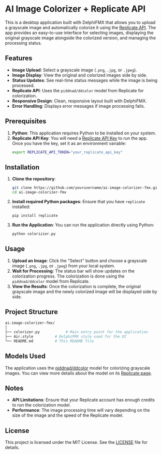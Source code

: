 # AI Image Colorizer + Replicate API

This is a desktop application built with DelphiFMX that allows you to upload a grayscale image and automatically colorize it using the [Replicate API](https://replicate.com/). The app provides an easy-to-use interface for selecting images, displaying the original grayscale image alongside the colorized version, and managing the processing status.

## Features

- **Image Upload**: Select a grayscale image (`.png`, `.jpg`, or `.jpeg`).
- **Image Display**: View the original and colorized images side by side.
- **Status Updates**: See real-time status messages while the image is being processed.
- **Replicate API**: Uses the `piddnad/ddcolor` model from Replicate for colorization.
- **Responsive Design**: Clean, responsive layout built with DelphiFMX.
- **Error Handling**: Displays error messages if image processing fails.

## Prerequisites

1. **Python**: This application requires Python to be installed on your system.
2. **Replicate API Key**: You will need a [Replicate API Key](https://replicate.com/account) to run the app. Once you have the key, set it as an environment variable:
   ```bash
   export REPLICATE_API_TOKEN="your_replicate_api_key"
   ```

## Installation

1. **Clone the repository**:
   ```bash
   git clone https://github.com/yourusername/ai-image-colorizer-fmx.git
   cd ai-image-colorizer-fmx
   ```

2. **Install required Python packages**:
   Ensure that you have `replicate` installed:
   ```bash
   pip install replicate
   ```

3. **Run the Application**:
   You can run the application directly using Python:
   ```bash
   python colorizier.py
   ```

## Usage

1. **Upload an Image**: Click the "Select" button and choose a grayscale image (`.png`, `.jpg`, or `.jpeg`) from your local system.
2. **Wait for Processing**: The status bar will show updates on the colorization progress. The colorization is done using the `piddnad/ddcolor` model from Replicate.
3. **View the Results**: Once the colorization is complete, the original grayscale image and the newly colorized image will be displayed side by side.

## Project Structure

```bash
ai-image-colorizer-fmx/
│
├── colorizer.py            # Main entry point for the application
├── Air.style          # DelphiFMX style used for the UI
└── README.md          # This README file
```

## Models Used

The application uses the [piddnad/ddcolor](https://replicate.com/piddnad/ddcolor) model for colorizing grayscale images. You can view more details about the model on its [Replicate page](https://replicate.com/piddnad/ddcolor).

## Notes

- **API Limitations**: Ensure that your Replicate account has enough credits to run the colorization model.
- **Performance**: The image processing time will vary depending on the size of the image and the speed of the Replicate model.

## License

This project is licensed under the MIT License. See the [LICENSE](LICENSE) file for details.
